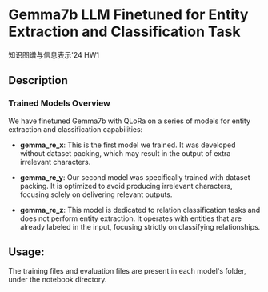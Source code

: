 # Gemma7b LLM Finetuned for Entity Extraction and Classification Task
知识图谱与信息表示'24 HW1

## Description

### Trained Models Overview

We have finetuned Gemma7b with QLoRa on a series of models for entity extraction and classification capabilities:

- **gemma_re_x**: This is the first model we trained. It was developed without dataset packing, which may result in the output of extra irrelevant characters.

- **gemma_re_y**: Our second model was specifically trained with dataset packing. It is optimized to avoid producing irrelevant characters, focusing solely on delivering relevant outputs.

- **gemma_re_z**: This model is dedicated to relation classification tasks and does not perform entity extraction. It operates with entities that are already labeled in the input, focusing strictly on classifying relationships.


## Usage:
The training files and evaluation files are present in each model's folder, under the notebook directory.
